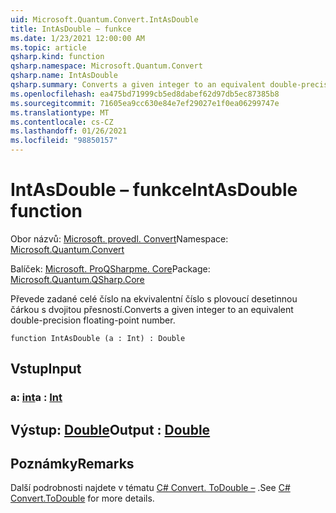 ```yaml
---
uid: Microsoft.Quantum.Convert.IntAsDouble
title: IntAsDouble – funkce
ms.date: 1/23/2021 12:00:00 AM
ms.topic: article
qsharp.kind: function
qsharp.namespace: Microsoft.Quantum.Convert
qsharp.name: IntAsDouble
qsharp.summary: Converts a given integer to an equivalent double-precision floating-point number.
ms.openlocfilehash: ea475bd71999cb5ed8dabef62d97db5ec87385b8
ms.sourcegitcommit: 71605ea9cc630e84e7ef29027e1f0ea06299747e
ms.translationtype: MT
ms.contentlocale: cs-CZ
ms.lasthandoff: 01/26/2021
ms.locfileid: "98850157"
---
```

# <a name="intasdouble-function"></a><span data-ttu-id="16405-102">IntAsDouble – funkce</span><span class="sxs-lookup"><span data-stu-id="16405-102">IntAsDouble function</span></span>

<span data-ttu-id="16405-103">Obor názvů: [Microsoft. provedl. Convert](xref:Microsoft.Quantum.Convert)</span><span class="sxs-lookup"><span data-stu-id="16405-103">Namespace: [Microsoft.Quantum.Convert](xref:Microsoft.Quantum.Convert)</span></span>

<span data-ttu-id="16405-104">Balíček: [Microsoft. ProQSharpme. Core](https://nuget.org/packages/Microsoft.Quantum.QSharp.Core)</span><span class="sxs-lookup"><span data-stu-id="16405-104">Package: [Microsoft.Quantum.QSharp.Core](https://nuget.org/packages/Microsoft.Quantum.QSharp.Core)</span></span>


<span data-ttu-id="16405-105">Převede zadané celé číslo na ekvivalentní číslo s plovoucí desetinnou čárkou s dvojitou přesností.</span><span class="sxs-lookup"><span data-stu-id="16405-105">Converts a given integer to an equivalent double-precision floating-point number.</span></span>

```qsharp
function IntAsDouble (a : Int) : Double
```


## <a name="input"></a><span data-ttu-id="16405-106">Vstup</span><span class="sxs-lookup"><span data-stu-id="16405-106">Input</span></span>

### <a name="a--int"></a><span data-ttu-id="16405-107">a: [int](xref:microsoft.quantum.lang-ref.int)</span><span class="sxs-lookup"><span data-stu-id="16405-107">a : [Int](xref:microsoft.quantum.lang-ref.int)</span></span>





## <a name="output--double"></a><span data-ttu-id="16405-108">Výstup: [Double](xref:microsoft.quantum.lang-ref.double)</span><span class="sxs-lookup"><span data-stu-id="16405-108">Output : [Double](xref:microsoft.quantum.lang-ref.double)</span></span>



## <a name="remarks"></a><span data-ttu-id="16405-109">Poznámky</span><span class="sxs-lookup"><span data-stu-id="16405-109">Remarks</span></span>

<span data-ttu-id="16405-110">Další podrobnosti najdete v tématu [C# Convert. ToDouble –](https://docs.microsoft.com/dotnet/api/system.convert.todouble?view=netframework-4.7.1#System_Convert_ToDouble_System_Int64_) .</span><span class="sxs-lookup"><span data-stu-id="16405-110">See [C# Convert.ToDouble](https://docs.microsoft.com/dotnet/api/system.convert.todouble?view=netframework-4.7.1#System_Convert_ToDouble_System_Int64_) for more details.</span></span>